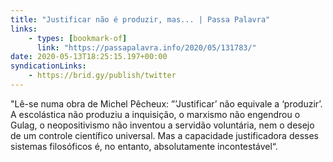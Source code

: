 ```yaml
---
title: "Justificar não é produzir, mas... | Passa Palavra"
links:
    - types: [bookmark-of]
      link: "https://passapalavra.info/2020/05/131783/"
date: 2020-05-13T18:25:15.197+00:00
syndicationLinks:
    - https://brid.gy/publish/twitter
---
```


"Lê-se numa obra de Michel Pêcheux: ”’Justificar’ não equivale a ‘produzir’. A escolástica não produziu a inquisição, o marxismo não engendrou o Gulag, o neopositivismo não inventou a servidão voluntária, nem o desejo de um controle científico universal. Mas a capacidade justificadora desses sistemas filosóficos é, no entanto, absolutamente incontestável“.
